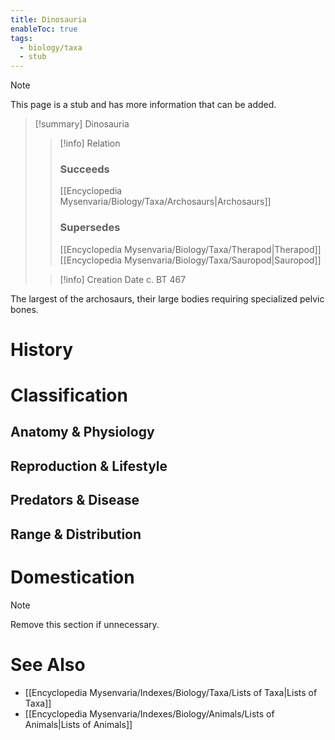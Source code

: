 ```yaml
---
title: Dinosauria
enableToc: true
tags:
  - biology/taxa
  - stub
---
```


> [!note]
> This page is a stub and has more information that can be added.

> [!summary] Dinosauria
> > [!info] Relation
> > ### Succeeds
> > [[Encyclopedia Mysenvaria/Biology/Taxa/Archosaurs|Archosaurs]]
> > ### Supersedes
> > [[Encyclopedia Mysenvaria/Biology/Taxa/Therapod|Therapod]]
> > [[Encyclopedia Mysenvaria/Biology/Taxa/Sauropod|Sauropod]]
>
> > [!info] Creation Date
> > c. BT 467

The largest of the archosaurs, their large bodies requiring specialized pelvic bones.
# History

# Classification
## Anatomy & Physiology

## Reproduction & Lifestyle

## Predators & Disease

## Range & Distribution

# Domestication

> [!note]
> Remove this section if unnecessary.
# See Also
- [[Encyclopedia Mysenvaria/Indexes/Biology/Taxa/Lists of Taxa|Lists of Taxa]]
- [[Encyclopedia Mysenvaria/Indexes/Biology/Animals/Lists of Animals|Lists of Animals]]